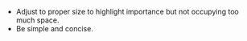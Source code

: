 - Adjust to proper size to highlight importance but not occupying too much space.
- Be simple and concise.
